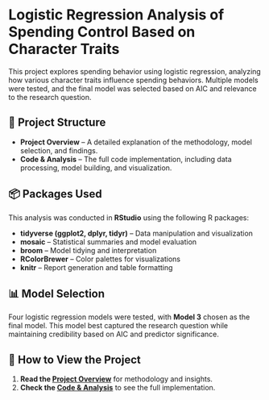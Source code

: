 # Logistic Regression Analysis of Spending Control Based on Character Traits

This project explores spending behavior using logistic regression, analyzing how various character traits influence spending behaviors. Multiple models were tested, and the final model was selected based on AIC and relevance to the research question.

## 📌 Project Structure

- **Project Overview** – A detailed explanation of the methodology, model selection, and findings.
- **Code & Analysis** – The full code implementation, including data processing, model building, and visualization.

## 📦 Packages Used

This analysis was conducted in **RStudio** using the following R packages:

- **tidyverse (ggplot2, dplyr, tidyr)** – Data manipulation and visualization
- **mosaic** – Statistical summaries and model evaluation
- **broom** – Model tidying and interpretation
- **RColorBrewer** – Color palettes for visualizations
- **knitr** – Report generation and table formatting

## 📊 Model Selection

Four logistic regression models were tested, with **Model 3** chosen as the final model. This model best captured the research question while maintaining credibility based on AIC and predictor significance.

## 🚀 How to View the Project

1. **Read the [Project Overview](https://ashleymikali.github.io/projects/spending-habit-prediction/spending-about.html)** for methodology and insights.
2. **Check the [Code & Analysis](https://ashleymikali.github.io/projects/spending-habit-prediction/spending-analysis.html)** to see the full implementation.
